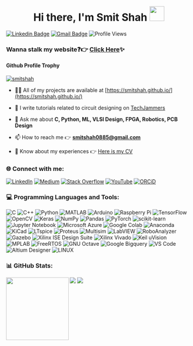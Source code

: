 <h1 align="center">Hi there, I'm Smit Shah <img src="https://raw.githubusercontent.com/iampavangandhi/iampavangandhi/master/gifs/Hi.gif" width="40px" height="40px"></h1>

[![Linkedin Badge](https://img.shields.io/badge/-smit--shah-blue?style=flat-square&logo=Linkedin&logoColor=white&link=https://www.linkedin.com/in/smit--shah/)](https://www.linkedin.com/in/smit--shah/)
[![Gmail Badge](https://img.shields.io/badge/-smitshah0885@gmail.com-c14438?style=flat-square&logo=Gmail&logoColor=white&link=mailto:smitshah0885@gmail.com)](mailto:smitshah0885@gmail.com) 
![Profile Views](https://komarev.com/ghpvc/?username=smitshah)

### Wanna stalk my website:question::point_right: [Click Here](https://smitshah.github.io/):sparkles:

#### Github Profile Trophy
<p> <a href="https://github.com/ryo-ma/github-profile-trophy"><img src="https://github-profile-trophy.vercel.app/?username=smitshah" alt="smitshah" /></a> </p>

- 👨‍💻 All of my projects are available at [https://smitshah.github.io/](https://smitshah.github.io/)

- 📝 I write tutorials related to circuit designing on [TechJammers](https://medium.com/@techjammers.electronics)

- 💬 Ask me about **C, Python, ML, VLSI Design, FPGA, Robotics, PCB Design**

- 📫 How to reach me :point_right: **smitshah0885@gmail.com**

- 📄 Know about my experiences :point_right: [Here is my CV](https://drive.google.com/file/d/12DIJwvHbHpEqXSsDUwFD9OZY-0R4jlTL/view?usp=sharing)


<h3 align="left">🌐 Connect with me:</h3>

[![LinkedIn](https://img.shields.io/badge/LinkedIn-%230077B5.svg?logo=linkedin&logoColor=white)](https://www.linkedin.com/in/smit--shah)
[![Medium](https://img.shields.io/badge/Medium-12100E?logo=medium&logoColor=white)](https://medium.com/@techjammers.electronics)
[![Stack Overflow](https://img.shields.io/badge/stack%20overflow-F58025?logo=stack-overflow&logoColor=white)](https://stackoverflow.com/users/10215085/smitshah99)
[![YouTube](https://img.shields.io/badge/YouTube-FF0000?logo=YouTube&logoColor=white)](https://www.youtube.com/@smitshah1304)
[![ORCiD](https://img.shields.io/badge/ORCiD-A6CE39?logo=ORCiD&logoColor=white)](https://orcid.org/0000-0001-8833-1506)


<h3 align="left">💻 Programming Languages and Tools:</h3>

![C](https://img.shields.io/badge/c-%2300599C.svg?style=for-the-badge&logo=c&logoColor=white) 
![C++](https://img.shields.io/badge/c++-%2300599C.svg?style=for-the-badge&logo=c%2B%2B&logoColor=white) 
![Python](https://img.shields.io/badge/python-3670A0?style=for-the-badge&logo=python&logoColor=ffdd54) 
![MATLAB](https://img.shields.io/badge/-MATLAB-FC6D26?style=for-the-badge&logo=matlab&logoColor=white)
![Arduino](https://img.shields.io/badge/-Arduino-00979D?style=for-the-badge&logo=Arduino&logoColor=white)
![Raspberry Pi](https://img.shields.io/badge/-RaspberryPi-C51A4A?style=for-the-badge&logo=Raspberry-Pi)
![TensorFlow](https://img.shields.io/badge/TensorFlow-%23FF6F00.svg?style=for-the-badge&logo=TensorFlow&logoColor=white)
![OpenCV](https://img.shields.io/badge/-OpenCV-5C3EE8?style=for-the-badge&logo=opencv&logoColor=white)
![Keras](https://img.shields.io/badge/Keras-%23D00000.svg?style=for-the-badge&logo=Keras&logoColor=white) 
![NumPy](https://img.shields.io/badge/numpy-%23013243.svg?style=for-the-badge&logo=numpy&logoColor=white) 
![Pandas](https://img.shields.io/badge/pandas-%23150458.svg?style=for-the-badge&logo=pandas&logoColor=white)
![PyTorch](https://img.shields.io/badge/PyTorch-%23EE4C2C.svg?style=for-the-badge&logo=PyTorch&logoColor=white)
![scikit-learn](https://img.shields.io/badge/scikit--learn-%23F7931E.svg?style=for-the-badge&logo=scikit-learn&logoColor=white) 
![Jupyter Notebook](https://img.shields.io/badge/jupyter-%23FA0F00.svg?style=for-the-badge&logo=jupyter&logoColor=white)
![Microsoft Azure](https://img.shields.io/badge/azure-%230072C6.svg?style=for-the-badge&logo=microsoftazure&logoColor=white)
![Google Colab](https://img.shields.io/badge/-Google%20Colab-F9AB00?style=for-the-badge&logo=googlecolab&logoColor=white)
![Anaconda](https://img.shields.io/badge/Anaconda-%2344A833.svg?style=for-the-badge&logo=anaconda&logoColor=white)
![KiCad](https://img.shields.io/badge/-KiCad-314CB0?style=for-the-badge&logo=kicad&logoColor=white)
![LTspice](https://img.shields.io/badge/-LTspice-3645FF?style=for-the-badge&logo=analog&logoColor=white)
![Proteus](https://img.shields.io/badge/-Proteus-3645FF?style=for-the-badge&logo=proteus&logoColor=white)
![Multisim](https://img.shields.io/badge/-Multisim-3645FF?style=for-the-badge&logo=multisim&logoColor=white)
![LabVIEW](https://img.shields.io/badge/-LabVIEW-FFDB00?style=for-the-badge&logo=LabVIEW&logoColor=white)
![RoboAnalyzer](https://img.shields.io/badge/-RoboAnalyzer-44A833?style=for-the-badge&logo=RoboAnalyzer&logoColor=white)
![Gazebo](https://img.shields.io/badge/-Gazebo-F46D01?style=for-the-badge&logo=Gazebo&logoColor=white)
![Xilinx ISE Design Suite](https://img.shields.io/badge/-Xilinx%20ISE%20Design%20Suite-E01F27?style=for-the-badge&logo=xilinx&logoColor=white)
![Xilinx Vivado](https://img.shields.io/badge/-Xilinx%20Vivado-E01F27?style=for-the-badge&logo=xilinx&logoColor=white)
![Keil uVision](https://img.shields.io/badge/-Keil%20uVision-3645FF?style=for-the-badge&logo=keil&logoColor=white)
![MPLAB](https://img.shields.io/badge/-MPLAB-41454A?style=for-the-badge&logo=mplab&logoColor=white)
![FreeRTOS](https://img.shields.io/badge/-FreeRTOS-44A833?style=for-the-badge&logo=FreeRTOS&logoColor=white)
![GNU Octave](https://img.shields.io/badge/-GNU%20Octave-0790C0?style=for-the-badge&logo=octave&logoColor=white)
![Google Bigquery](https://img.shields.io/badge/-Google%20Bigquery-4285F4?style=for-the-badge&logo=googlecloud&logoColor=white)
![VS Code](https://img.shields.io/badge/-Visual%20Studio%20Code-007ACC?style=for-the-badge&logo=visualstudiocode&logoColor=white)
![Altium Designer](https://img.shields.io/badge/-Altium%20Designer-A5915F?style=for-the-badge&logo=altiumdesigner&logoColor=white)
![LINUX](https://img.shields.io/badge/Linux-FCC624?style=for-the-badge&logo=linux&logoColor=black) 


<h3 align="left">📊 GitHub Stats:</h3>
<div>
<img height="170" align="left" src="https://github-readme-stats.vercel.app/api?username=smitshah&show_icons=true&theme=dark&count_private=true&include_all_commits=true" />
<img src="https://github-readme-stats.vercel.app/api/top-langs/?username=smitshah&show_icons=true&theme=dark&layout=compact" />
<img src="https://github-readme-streak-stats.herokuapp.com/?user=smitshah&theme=dark&hide_border=false" />
</div>



